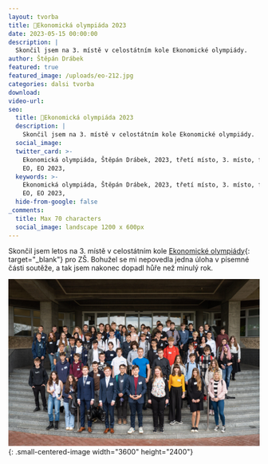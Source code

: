 ```yaml
---
layout: tvorba
title: 🥉Ekonomická olympiáda 2023
date: 2023-05-15 00:00:00
description: |
  Skončil jsem na 3. místě v celostátním kole Ekonomické olympiády.
author: Štěpán Drábek
featured: true
featured_image: /uploads/eo-212.jpg
categories: dalsi tvorba
download:
video-url:
seo:
  title: 🥉Ekonomická olympiáda 2023
  description: |
    Skončil jsem na 3. místě v celostátním kole Ekonomické olympiády.
  social_image:
  twitter_card: >-
    Ekonomická olympiáda, Štěpán Drábek, 2023, třetí místo, 3. místo, finále,
    EO, EO 2023, 
  keywords: >-
    Ekonomická olympiáda, Štěpán Drábek, 2023, třetí místo, 3. místo, finále,
    EO, EO 2023, 
  hide-from-google: false
_comments:
  title: Max 70 characters
  social_image: landscape 1200 x 600px
---
```

Skončil jsem letos na 3. místě v celostátním kole [Ekonomické olympiády](https://ekonomickaolympiada.cz){: target="_blank"}&nbsp;pro ZŠ. Bohužel se mi nepovedla jedna úloha v písemné části soutěže, a tak jsem nakonec dopadl hůře než minulý rok.



![](/uploads/eo-88.jpg){: .small-centered-image width="3600" height="2400"}